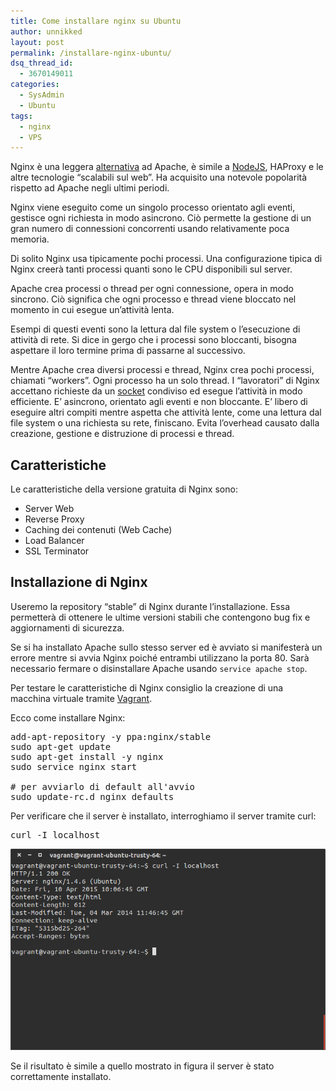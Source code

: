 ```yaml
---
title: Come installare nginx su Ubuntu
author: unnikked
layout: post
permalink: /installare-nginx-ubuntu/
dsq_thread_id:
  - 3670149011
categories:
  - SysAdmin
  - Ubuntu
tags:
  - nginx
  - VPS
---
```


Nginx è una leggera <a href="http://nginx.org/" title="nginx news" target="_blank">alternativa</a> ad Apache, è simile a [NodeJS][1], HAProxy e le altre tecnologie &#8220;scalabili sul web&#8221;. Ha acquisito una notevole popolarità rispetto ad Apache negli ultimi periodi. 

Nginx viene eseguito come un singolo processo orientato agli eventi, gestisce ogni richiesta in modo asincrono. Ciò permette la gestione di un gran numero di connessioni concorrenti usando relativamente poca memoria. 

Di solito Nginx usa tipicamente pochi processi. Una configurazione tipica di Nginx creerà tanti processi quanti sono le CPU disponibili sul server.

Apache crea processi o thread per ogni connessione, opera in modo sincrono. Ciò significa che ogni processo e thread viene bloccato nel momento in cui esegue un&#8217;attività lenta. 

Esempi di questi eventi sono la lettura dal file system o l&#8217;esecuzione di attività di rete. Si dice in gergo che i processi sono bloccanti, bisogna aspettare il loro termine prima di passarne al successivo. 

Mentre Apache crea diversi processi e thread, Nginx crea pochi processi, chiamati &#8220;workers&#8221;. Ogni processo ha un solo thread. I &#8220;lavoratori&#8221; di Nginx accettano richieste da un [socket][2] condiviso ed esegue l&#8217;attività in modo efficiente. E&#8217; asincrono, orientato agli eventi e non bloccante. E&#8217; libero di eseguire altri compiti mentre aspetta che attività lente, come una lettura dal file system o una richiesta su rete, finiscano. Evita l&#8217;overhead causato dalla creazione, gestione e distruzione di processi e thread. 

## Caratteristiche

Le caratteristiche della versione gratuita di Nginx sono: 

  * Server Web
  * Reverse Proxy
  * Caching dei contenuti (Web Cache)
  * Load Balancer
  * SSL Terminator

## Installazione di Nginx

Useremo la repository &#8220;stable&#8221; di Nginx durante l&#8217;installazione. Essa permetterà di ottenere le ultime versioni stabili che contengono bug fix e aggiornamenti di sicurezza. 

Se si ha installato Apache sullo stesso server ed è avviato si manifesterà un errore mentre si avvia Nginx poiché entrambi utilizzano la porta 80. Sarà necessario fermare o disinstallare Apache usando `service apache stop`.

Per testare le caratteristiche di Nginx consiglio la creazione di una macchina virtuale tramite <a href="gestire-macchine-virtuali-vagrant" title="Come gestire macchine virtuali tramite Vagrant" target="_blank">Vagrant</a>.

Ecco come installare Nginx:

<pre class="lang:sh decode:true " >add-apt-repository -y ppa:nginx/stable
sudo apt-get update
sudo apt-get install -y nginx
sudo service nginx start

# per avviarlo di default all'avvio
sudo update-rc.d nginx defaults</pre>

Per verificare che il server è installato, interroghiamo il server tramite curl:

<pre class="lang:sh decode:true " >curl -I localhost</pre>

![nginx-installed][3]

Se il risultato è simile a quello mostrato in figura il server è stato correttamente installato. 

 [1]: installare-node-js-su-ubuntu "Come installare Node.js su Debian, Ubuntu e derivate"
 [2]: java-networking-socket-tcp "Java Networking : Socket TCP"
 [3]: /wp-content/uploads/2015/04/nginx-installed.png